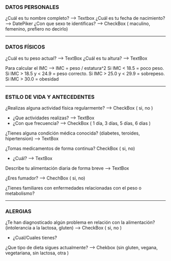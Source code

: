 ### DATOS PERSONALES
¿Cuál es tu nombre completo? --> Textbox
¿Cuál es tu fecha de nacimiento? --> DatePiker
¿Con que sexo te identificas? --> CheckBox ( maculino, femenino, prefiero no decirlo)

---
### DATOS FÍSICOS
¿Cuál es tu peso actual? --> TextBox
¿Cuál es tu altura? --> TextBox

Para calcular el IMC --> IMC = peso / estatura^2
Si IMC < 18.5 = poco peso. Si IMC > 18.5 y < 24.9 = peso correcto. Si IMC > 25.0 y < 29.9 = sobrepeso. Si IMC > 30.0 = obesidad

---
### ESTILO DE VIDA Y ANTECEDENTES
¿Realizas alguna actividad física regularmente? --> CheckBox ( si, no )
- ¿Que actividades realizas? --> TextBox
- ¿Con que frecuencia? --> CheckBox ( 1 día, 3 días, 5 días, 6 días )

¿Tienes alguna condición médica conocida? (diabetes, teroides, hipertension) --> TextBox

¿Tomas medicamentos de forma continua? CheckBox ( si, no)
- ¿Cuál? --> TextBox

Describe tu alimentación diaria de forma breve --> TextBox

¿Eres fumador? --> ChechBox ( si, no)

¿Tienes familiares con enfermedades relacionadas con el peso o metabolismo?

---
### ALERGIAS 
¿Te han diagnosticado algún problema en relación con la alimentación? (intolerancia a la lactosa, gluten) --> CheckBox ( si, no )
- ¿Cual/Cuales tienes?

¿Que tipo de dieta sigues actualmente? --> Chekbox (sin gluten, vegana, vegetariana, sin lactosa, otra )